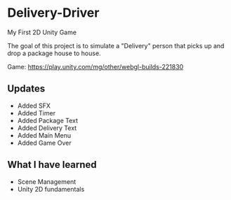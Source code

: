 # Delivery-Driver
My First 2D Unity Game

The goal of this project is to simulate a "Delivery" person that picks up and drop a package house to house.

Game: https://play.unity.com/mg/other/webgl-builds-221830

## Updates
- Added SFX
- Added Timer
- Added Package Text
- Added Delivery Text
- Added Main Menu
- Added Game Over

## What I have learned
- Scene Management
- Unity 2D fundamentals
